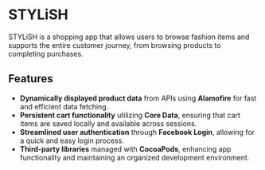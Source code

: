 # STYLiSH

STYLiSH is a shopping app that allows users to browse fashion items and supports the entire customer journey, from browsing products to completing purchases.

## Features
- **Dynamically displayed product data** from APIs using **Alamofire** for fast and efficient data fetching.
- **Persistent cart functionality** utilizing **Core Data**, ensuring that cart items are saved locally and available across sessions.
- **Streamlined user authentication** through **Facebook Login**, allowing for a quick and easy login process.
- **Third-party libraries** managed with **CocoaPods**, enhancing app functionality and maintaining an organized development environment.
